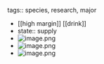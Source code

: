tags:: species, research, major

- [[high margin]] [[drink]]
- state:: supply
- ![image.png](https://peach-geographical-bat-397.mypinata.cloud/ipfs/QmWxtGPaS17of2eQj55rHFaSJs1uWBeyFddUS5TWp9mZNf)
- ![image.png](https://peach-geographical-bat-397.mypinata.cloud/ipfs/QmSpMzT1YhTVz4gNsPC6mbsAQUX5FGq59U86A3qae9JTt9)
- ![image.png](https://peach-geographical-bat-397.mypinata.cloud/ipfs/Qmc76m7ejhorYJ662U3jQU43jZzG4dQQjCNn3d3q7nSL8c)